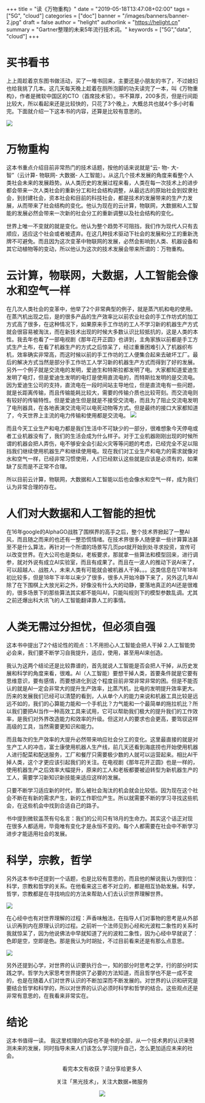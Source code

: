 +++
title = "读《万物重构》"
date = "2019-05-18T13:47:08+02:00"
tags = ["5G", "cloud"]
categories = ["doc"]
banner = "/images/banners/banner-2.jpg"
draft = false
author = "helight"
authorlink = "https://helight.cn"
summary = "Gartner整理的未来5年流行技术词。"
keywords = ["5G","data", "cloud"]
+++

# 买书看书
上上周趁着京东图书做活动，买了一堆书回来，主要还是小朋友的书了，不过媳妇也给我挑了几本。这几天每天晚上趁着在厕所泡脚的功夫读完了一本，叫《万物重构》，作者是微软中国区的CTO（首席技术官）。书不算厚，200多页，但是行间距比较大，所以看起来还是比较快的，只花了3个晚上，大概总共也就4个多小时看完。下面就介绍一下这本书的内容，还算是比较有意思的。

![](../datamore/201901imgs/1.jpg)

# 万物重构
这本书重点介绍目前非常热门的技术话题，按他的话来说就是“云- 物- 大- 智”（云计算- 物联网- 大数据- 人工智能）。从这几个技术发展的角度来看整个人类社会未来的发展趋势。从人类历史的发展过程来看，人类在每一次技术上的进步都会带来一次人类社会的重新分工和社会结构调整，从最远古的原始社会到奴隶社会，到封建社会，资本社会和目前的科技社会，都是技术的发展带来的生产力发展，从而带来了社会结构的变化。他认为现在的云计算，物联网，大数据和人工智能的发展必然会带来一次新的社会分工的重新调整以及社会结构的变化。

世界上唯一不变就的就是变化。他认为整个趋势不可阻挡，我们作为现代人只有去顺应，适应这个社会或者被遗弃。在这几种技术驱动下社会的发展和分工的重新洗牌不可避免。而且因为这次变革中物联网的发展，必然会影响到人类、机器设备和其它动植物等的变动，所以他认为这次的技术发展会带来所谓的：万物重构。

# 云计算，物联网，大数据，人工智能会像水和空气一样
在几次人类社会的变革中，他举了2个非常典型的例子，就是蒸汽机和电的使用。在蒸汽机出现之后，是的很多产品的生产效率比以前农业社会的手工作坊式的加工方式高了很多，在这种情况下，如果原来手工作坊的工人不学习新的机器生产方式就会很容易被淘汰，而在新技术出现的时候大多数认识比较抵抗的，这是人类的本性。我去年也看了一部电视剧《那年花开正圆》也讲到，主角家族以前都是手工方式生产土布，在看了机器生产的方式之后惊呆了，经过重重困难引入了机器织布机，效率确实非常高，而这时候以前的手工作坊的工人便集合起来去破坏工厂。最后的解决方式当然是部分手工作坊工人学习新的机器生产方式而得到了好的发展。另外一个例子就是交流电的发明，爱迪生和特斯拉都发明了电。大家都知道爱迪生发明了电灯，但是爱迪生发明的电灯是使用直流电的，而特斯拉发明的是交流电。因为爱迪生公司的支持，直流电在一段时间站主导地位，但是直流电有一些问题，就是长距离传输，而且传输能耗比较大，需要的传输介质也比较苛刻。而交流电则有较好的传输特性。但是爱迪生但是就是不接受交流电，而且为了阻止交流电发明了电刑器具，在各地表演交流电可以电死动物等方式。但是最终的接口大家都知道了，今天世界上主流的电力传输和使用都是交流电。
![](../datamore/201901imgs/2.jpg)

而且今天工业生产和电力都是我们生活中不可缺少的一部分，很难想象今天停电或者工业机器没有了，我们的生活会成为什么样子。对于工业机器刚刚出现的时候所谓的机器会把人弄伤，电不够安全会引起火灾等等问题的考虑，已经完全不足以阻挡我们继续使用机器生产和继续使用电。现在我们对工业生产和电力的需求就像对水和空气一样，已经非常习惯使用，人们已经默认这些就是应该是必须有的，如果缺了反而是不正常不合理。

所以目前云计算，物联网，大数据和人工智能以后也会像水和空气一样，成为我们认为非常合理的存在。

# 人们对大数据和人工智能的担忧
在16年google的AlphaGO战胜了围棋界的高手之后，整个技术界掀起了一整AI风，而且随之而来的也还有一整恐慌情绪。在技术界很多人随便拿一些计算算法甚至不是什么算法，再针对一个所谓的场景写几页ppt就开始到处寻求投资，宣传可以改变世界。在大公司也是类似，老板要求，那就拿一些算法和模型回来，进行调参，就对外说有成立AI实验室，而且有成果了。而且在一波人的推动下说AI来了，可以超越人、战胜人，未来人类有可能就会被机器人干掉。。。这类信息在17年18年初比较多，但是18年下半年以来少了很多，很多人开始冷静下来了，另外这几年AI除了在下围棋上大放光彩之外，好像没有什么大的动静，要落地真正的AI还是很难的，很多场景下的那些算法其实都不能叫AI，只能叫规则下的模型参数乱调。尤其之前还爆出科大讯飞的人工智能翻译靠人工的事情。

# 人类无需过分担忧，但必须自强
这本书中提出了2个结论性的观点：1.不用担心人工智能会把人干掉 2.人工智能势必会来，我们要不断学习自我提升，适应，使用，甚至用AI来创造。

我认为这两个结论还是比较靠谱的，首先就说人工智能是否会把人干掉，从历史发展和科学的角度来看，很难。AI（人工智能）要想干掉人类，首要条件就是它要有思维意识，要有感情，而要想进化到这个程度目前非常非常非常的困。但是不能否认的就是AI一定会非常大的提升生产效率，比蒸汽机，比电的发明提升效率更大。历来的发展我们已经可以清楚的看到，人从单个人的能力来说和机器工具比较是远远不如的，我们的心算能力能和一个手机比？力气能和一个最简单的拖拉机比？所以我们要把AI当作一种高效工具来试用，它可以帮助我们极大的提升我们的工作效率，是我们对外界改造能力和效率的升级。但这对人的要求也会更高，要驾驭这样高级的工具，当然需要更知识和能力。

而且每次的生产效率的大提升必然带来响应社会分工的变化。这里最直接的就是对生产工人的冲击，富士康使用机器人生产线，前几天还看到海底捞也开始使用机器人进行配菜和配送服务，工厂和餐厅只需要极少数的人就可以运营起来。相比AI干掉人类，这个才更应该引起我们的关注。在电视剧《那年花开正圆》也是一样的，使用机器生产之后效率大幅提升，原来的工人和老板都要被迫转型为新机器生产的工人，需要学习新知识新技能来适应这样的发展。

只要不断学习适应新的时代，那么被社会淘汰的机会就会比较低。因为现在这个社会不断在有新的需求产生，新的工作职位产生。所以就需要不断的学习寻找这些机会，在这些机会中找到合适自己的路子。

书中提到微软盖茨有句名言：我们的公司只有18月的生命力。其实这个话正对现在很多人都适用，毕竟唯有变化才是永恒不变的。每个人都需要在社会中不断学习进步才能适用社会的发展。

# 科学，宗教，哲学
另外这本书中还提到一个话题，也是比较有意思的，而且他的解说我认为很到位：科学，宗教和哲学的关系。在他看来这三者不对立的，都是相互协助发展。科学，哲学，宗教都是在寻找响应的方法来帮助人们去认识世界理解世界。

![](../datamore/201901imgs/3.jpg)

在心经中也有对世界理解的过程：声香味触法，在指导人们对事物的思考是从外部认识再到内在原理认识的过程。之前听一个法师见到心经和光波粒二象性的关系时我就惊呆了，因为他说佛法中早就知道了光的波粒二象性，因为心经中早就说了：色即是空，空即是色。那是我认为时胡扯，不过目前看来还是有那么点意思。

![](../datamore/201901imgs/4.jpg)

另外还提到心学，对世界的认识要执行合一，知的部分时思考之学，行的部分时实践之学。哲学为大家思考世界提供了必要的方法知道，而且哲学也不是一成不变的，也是在随着人们对世界认识的不断加深而不断发展的。对世界的认识和研究是要结合哲学和科学的，所以对世界的认识必须时科学和哲学的结合。这些观点还是非常有意思的，在我看来非常实在。

# 结论
这本书值得一读。
我这里梳理的内容也不是书的全部，从一个技术男的认识来预测未来的发展，同时指导未来人们该怎么学习提升自己，怎么更加适应未来的社会。

<center>
看完本文有收获？请分享给更多人

关注「黑光技术」，关注大数据+微服务

![](/images/qrcode_helight_tech.jpg)
</center>